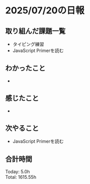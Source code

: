 # 2025/07/20の日報
## 取り組んだ課題一覧
* タイピング練習
* JavaScript Primerを読む
## わかったこと 
*                    
## 感じたこと
* 
## 次やること
* JavaScript Primerを読む
##  合計時間 
Today: 5.0h<br>
Total: 1615.55h
